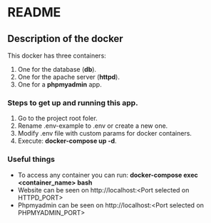 # README #

## Description of the docker ##

This docker has three containers:

1. One for the database (**db**).
2. One for the apache server (**httpd**).
3. One for a **phpmyadmin** app.

### Steps to get up and running this app. ###

1. Go to the project root foler.
2. Rename .env-example to .env or create a new one.
3. Modify .env file with custom params for docker containers.
2. Execute: **docker-compose up -d**.

### Useful things ###
* To access any container you can run: **docker-compose exec <container_name> bash** 
* Website can be seen on http://localhost:\<Port selected on HTTPD_PORT\>
* Phpmyadmin can be seen on http://localhost:\<Port selected on PHPMYADMIN_PORT\>
